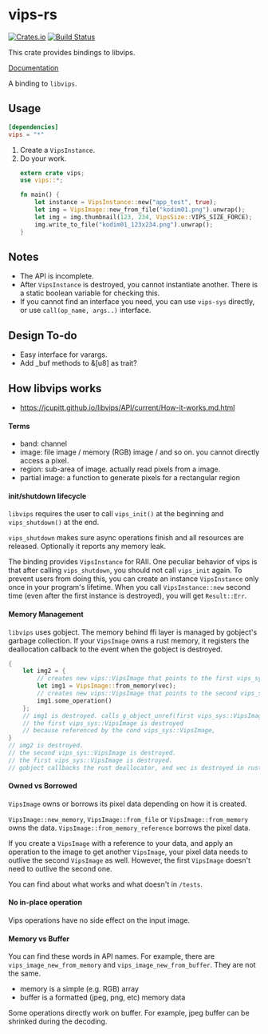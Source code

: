 # vips-rs
[![Crates.io](https://img.shields.io/crates/v/vips.svg)](https://crates.io/crates/vips-rs)
[![Build Status](https://travis-ci.org/elbaro/vips-rs.svg?branch=master)](https://travis-ci.org/elbaro/vips-rs)

This crate provides bindings to libvips.

[Documentation](https://elbaro.github.io/vips-rs/vips/)

A binding to `libvips`.

## Usage

```toml
[dependencies]
vips = "*"
```

1. Create a `VipsInstance`.
2. Do your work.
    ```rs
    extern crate vips;
    use vips::*;

    fn main() {
        let instance = VipsInstance::new("app_test", true);
        let img = VipsImage::new_from_file("kodim01.png").unwrap();
        let img = img.thumbnail(123, 234, VipsSize::VIPS_SIZE_FORCE);
        img.write_to_file("kodim01_123x234.png").unwrap();
    }
    ```

## Notes
- The API is incomplete.
- After `VipsInstance` is destroyed, you cannot instantiate another. There is a static boolean variable for checking this.
- If you cannot find an interface you need, you can use `vips-sys` directly, or use `call(op_name, args..)` interface.

## Design To-do
- Easy interface for varargs.
- Add _buf methods to &[u8] as trait?


## How libvips works
- https://jcupitt.github.io/libvips/API/current/How-it-works.md.html

#### Terms
- band: channel
- image: file image / memory (RGB) image / and so on. you cannot directly access a pixel.
- region: sub-area of image. actually read pixels from a image.
- partial image: a function to generate pixels for a rectangular region


#### init/shutdown lifecycle
`libvips` requires the user to call `vips_init()` at the beginning and `vips_shutdown()` at the end.

`vips_shutdown` makes sure async operations finish and all resources are released. Optionally it reports any memory leak.

The binding provides `VipsInstance` for RAII. One peculiar behavior of vips is that after calling `vips_shutdown`, you should not call `vips_init` again. To prevent users from doing this, you can create an instance `VipsInstance` only once in your program's lifetime. When you call `VipsInstance::new` second time (even after the first instance is destroyed), you will get `Result::Err`.

#### Memory Management
`libvips` uses gobject. The memory behind ffi layer is managed by gobject's garbage collection.
If your `VipsImage` owns a rust memory, it registers the deallocation callback to the event when the gobject is destroyed.

```rust
{
    let img2 = {
        // creates new vips::VipsImage that points to the first vips_sys::VipsImage
        let img1 = VipsImage::from_memory(vec);
        // creates new vips::VipsImage that points to the second vips_sys::VipsImage
        img1.some_operation()
    };
    // img1 is destroyed. calls g_object_unref(first vips_sys::VipsImage).
    // the first vips_sys::VipsImage is destroyed
    // because referenced by the cond vips_sys::VipsImage,
}
// img2 is destroyed.
// the second vips_sys::VipsImage is destroyed.
// the first vips_sys::VipsImage is destroyed.
// gobject callbacks the rust deallocator, and vec is destroyed in rust side.
```

#### Owned vs Borrowed
`VipsImage` owns or borrows its pixel data depending on how it is created.

`VipsImage::new_memory`, `VipsImage::from_file` or `VipsImage::from_memory` owns the data.
`VipsImage::from_memory_reference` borrows the pixel data.

If you create a `VipsImage` with a reference to your data, and apply an operation to the image to get another `VipsImage`, your pixel data needs to outlive the second `VipsImage` as well. However, the first `VipsImage` doesn't need to outlive the second one.

You can find about what works and what doesn't in `/tests`.



#### No in-place operation
Vips operations have no side effect on the input image.


#### Memory vs Buffer
You can find these words in API names. For example, there are `vips_image_new_from_memory` and `vips_image_new_from_buffer`. They are not the same.

- memory is a simple (e.g. RGB) array
- buffer is a formatted (jpeg, png, etc) memory data

Some operations directly work on buffer. For example, jpeg buffer can be shrinked during the decoding.
